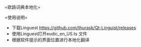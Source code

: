 =欧路词典本地化=

=使用说明=
- 下载Linguest 
https://github.com/thurask/Qt-Linguist/releases
- 使用Linguest打开eudic_en_US.ts 文件
- 根据软件提示的界面位置进行本地化翻译